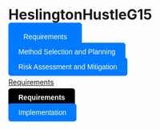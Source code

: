 # HeslingtonHustleG15



<a href="https://lukehcjackson.github.io/HeslingtonHustleG15/docs/requirements.pdf" style="background-color: #007bff; color: white; padding: 20px 30px; text-decoration: none; border-radius: 5px; font-family: sans-serif;">Requirements</a>


<a href="https://lukehcjackson.github.io/HeslingtonHustleG15/docs/requirements.pdf" style="background-color: #007bff; color: white; padding: 10px 20px; text-decoration: none; border-radius: 5px; font-family: sans-serif;">Method Selection and Planning</a>

<a href="https://lukehcjackson.github.io/HeslingtonHustleG15/docs/requirements.pdf" style="background-color: #007bff; color: white; padding: 10px 20px; text-decoration: none; border-radius: 5px; font-family: sans-serif;">Risk Assessment and Mitigation</a>

[Requirements](https://lukehcjackson.github.io/HeslingtonHustleG15/docs/Requirements.pdf)

<a href="https://lukehcjackson.github.io/HeslingtonHustleG15/docs/Requirements.pdf" style="background-color: black; color: white; padding: 10px 20px; text-decoration: none; border-radius: 5px; font-family: sans-serif; font-weight: bold;">Requirements</a>



<a href="https://lukehcjackson.github.io/HeslingtonHustleG15/docs/requirements.pdf" style="background-color: #007bff; color: white; padding: 10px 20px; text-decoration: none; border-radius: 5px; font-family: sans-serif;">Implementation</a>



